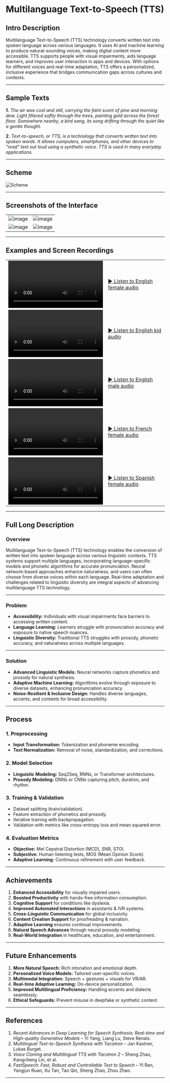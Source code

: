 # Multilanguage Text-to-Speech (TTS)

## Intro Description
Multilanguage Text-to-Speech (TTS) technology converts written text into spoken language across various languages. It uses AI and machine learning to produce natural-sounding voices, making digital content more accessible. TTS supports people with visual impairments, aids language learners, and improves user interaction in apps and devices. With options for different voices and real-time adaptation, TTS offers a personalized, inclusive experience that bridges communication gaps across cultures and contexts.

---

## Sample Texts
**1.** *The air was cool and still, carrying the faint scent of pine and morning dew. Light filtered softly through the trees, painting gold across the forest floor. Somewhere nearby, a bird sang, its song drifting through the quiet like a gentle thought.*

**2.** *Text-to-speech, or TTS, is a technology that converts written text into spoken words. It allows computers, smartphones, and other devices to "read" text out loud using a synthetic voice. TTS is used in many everyday applications.*

---

## Scheme

<img src="./img/img-1.png" alt="Scheme">

---

## Screenshots of the Interface

<table>
    <tbody>
        <tr>
            <td width="50%"><img src="./img/img-2.png" alt="image"></td>
            <td width="50%"><img src="./img/img-3.png" alt="image"></td>
        </tr>
        <tr>
            <td width="50%"><img src="./img/img-4.png" alt="image"></td>
            <td width="50%"><img src="./img/img-5.png" alt="image"></td>
        </tr>
    </tbody>
</table>

---

## Examples and Screen Recordings

<table>
<tbody>
<tr>
<td width="50%">
<video src="https://github.com/user-attachments/assets/02532019-7ec2-4810-9e49-309ed6050f83" controls preload>
Your browser does not support the video tag.
</video>
</td>
<td width="50%">

[▶️ Listen to English female audio](https://raw.githubusercontent.com/AmurKhoyetsyan/ai-tts-multilingual-platform-for-real-time-natural-voice-synthesis-and-adaptive-learning/master/audio/1.mp3)

</td>
</tr>
<tr>
<td width="50%">
<video src="https://github.com/user-attachments/assets/3537c05e-41d8-4686-bc69-902606ba7fd3" controls preload>
Your browser does not support the video tag.
</video>
</td>
<td width="50%">

[▶️ Listen to English kid audio](https://raw.githubusercontent.com/AmurKhoyetsyan/ai-tts-multilingual-platform-for-real-time-natural-voice-synthesis-and-adaptive-learning/master/audio/2.mp3)

</td>
</tr>
<tr>
<td width="50%">
<video src="https://github.com/user-attachments/assets/f5e58516-b061-4c6f-a565-6a7a43b2a64b" controls preload>
Your browser does not support the video tag.
</video>
</td>
<td width="50%">

[▶️ Listen to English male audio](https://raw.githubusercontent.com/AmurKhoyetsyan/ai-tts-multilingual-platform-for-real-time-natural-voice-synthesis-and-adaptive-learning/master/audio/3.mp3)

</td>
</tr>
<tr>
<td width="50%">
<video src="https://github.com/user-attachments/assets/95252437-ecf0-49a7-ac82-d4f139a7a497" controls preload>
Your browser does not support the video tag.
</video>
</td>
<td width="50%">

[▶️ Listen to French female audio](https://raw.githubusercontent.com/AmurKhoyetsyan/ai-tts-multilingual-platform-for-real-time-natural-voice-synthesis-and-adaptive-learning/master/audio/4.mp3)

</td>
</tr>
<tr>
<td width="50%">
<video src="https://github.com/user-attachments/assets/52dccca7-9521-45b6-9758-e52e6a2c6fe9" controls preload>
Your browser does not support the video tag.
</video>
</td>
<td width="50%">

[▶️ Listen to Spanish female audio](https://raw.githubusercontent.com/AmurKhoyetsyan/ai-tts-multilingual-platform-for-real-time-natural-voice-synthesis-and-adaptive-learning/master/audio/5.mp3)

</td>
</tr>
</tbody>
</table>

---

## Full Long Description

### Overview
Multilanguage Text-to-Speech (TTS) technology enables the conversion of written text into spoken language across various linguistic contexts. TTS systems support multiple languages, incorporating language-specific models and phonetic algorithms for accurate pronunciation. Neural network-based approaches enhance naturalness, and users can often choose from diverse voices within each language. Real-time adaptation and challenges related to linguistic diversity are integral aspects of advancing multilanguage TTS technology.

---

### Problem
- **Accessibility:** Individuals with visual impairments face barriers to accessing written content.
- **Language Learning:** Learners struggle with pronunciation accuracy and exposure to native speech nuances.
- **Linguistic Diversity:** Traditional TTS struggles with prosody, phonetic accuracy, and naturalness across multiple languages.

---

### Solution
- **Advanced Linguistic Models:** Neural networks capture phonetics and prosody for natural synthesis.
- **Adaptive Machine Learning:** Algorithms evolve through exposure to diverse datasets, enhancing pronunciation accuracy.
- **Noise-Resilient & Inclusive Design:** Handles diverse languages, accents, and contexts for broad accessibility.

---

## Process

### 1. Preprocessing
- **Input Transformation:** Tokenization and phoneme encoding.
- **Text Normalization:** Removal of noise, standardization, and corrections.

### 2. Model Selection
- **Linguistic Modeling:** Seq2Seq, RNNs, or Transformer architectures.
- **Prosody Modeling:** DNNs or CNNs capturing pitch, duration, and rhythm.

### 3. Training & Validation
- Dataset splitting (train/validation).
- Feature extraction of phonetics and prosody.
- Iterative training with backpropagation.
- Validation with metrics like cross-entropy loss and mean squared error.

### 4. Evaluation Metrics
- **Objective:** Mel Cepstral Distortion (MCD), SNR, STOI.
- **Subjective:** Human listening tests, MOS (Mean Opinion Score).
- **Adaptive Learning:** Continuous refinement with user feedback.

---

## Achievements
1. **Enhanced Accessibility** for visually impaired users.
2. **Boosted Productivity** with hands-free information consumption.
3. **Cognitive Support** for conditions like dyslexia.
4. **Improved Automated Interactions** in assistants & IVR systems.
5. **Cross-Linguistic Communication** for global inclusivity.
6. **Content Creation Support** for proofreading & narration.
7. **Adaptive Learning** ensures continual improvements.
8. **Natural Speech Advances** through neural prosody modeling.
9. **Real-World Integration** in healthcare, education, and entertainment.

---

## Future Enhancements
1. **More Natural Speech:** Rich intonation and emotional depth.
2. **Personalized Voice Models:** Tailored user-specific voices.
3. **Multimodal Integration:** Speech + gestures + visuals for VR/AR.
4. **Real-time Adaptive Learning:** On-device personalization.
5. **Improved Multilingual Proficiency:** Handling accents and dialects seamlessly.
6. **Ethical Safeguards:** Prevent misuse in deepfake or synthetic content.

---

## References
1. *Recent Advances in Deep Learning for Speech Synthesis: Real-time and High-quality Generative Models* – Yi Yang, Liang Lu, Steve Renals.
2. *Multilingual Text-to-Speech Synthesis with Tacotron* – Jan Kastner, Lukas Burget.
3. *Voice Cloning and Multilingual TTS with Tacotron 2* – Sheng Zhao, Kangcheng Lin, et al.
4. *FastSpeech: Fast, Robust and Controllable Text to Speech* – Yi Ren, Yangjun Ruan, Xu Tan, Tao Qin, Sheng Zhao, Zhou Zhao.

---
